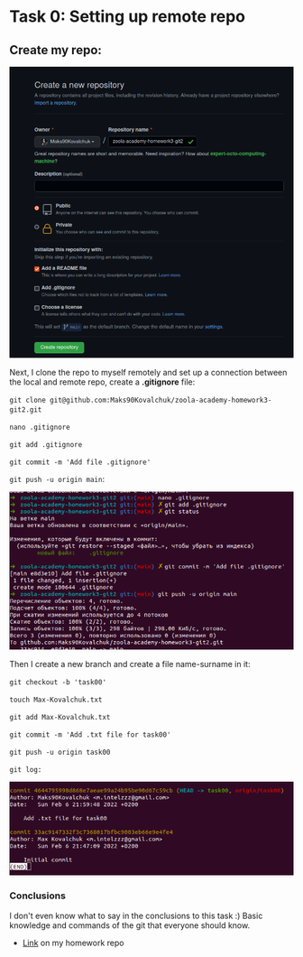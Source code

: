 # Task 0: Setting up remote repo

## Create my repo:

![Create on GitHub](./screenshot/task00-1.png)

Next, I clone the repo to myself remotely and set up a connection between the local and remote repo, create a **.gitignore** file:

`git clone git@github.com:Maks90Kovalchuk/zoola-academy-homework3-git2.git`

`nano .gitignore`

`git add .gitignore`

`git commit -m 'Add file .gitignore'`

`git push -u origin main`:

![Create and push .gitignore](./screenshot/gitignore-task00.png)

Then I create a new branch and create a file name-surname in it:

`git checkout -b 'task00'`

`touch Max-Kovalchuk.txt`

`git add Max-Kovalchuk.txt`

`git commit -m 'Add .txt file for task00'`

`git push -u origin task00`

`git log:`

![Log](./screenshot/log-task00.png)

### Conclusions

I don't even know what to say in the conclusions to this task :) Basic knowledge and commands of the git that everyone should know.

- [Link](https://github.com/Maks90Kovalchuk/zoola-academy-homework3-git2) on my homework repo
